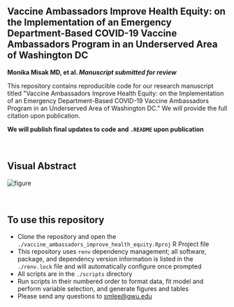 ## Vaccine Ambassadors Improve Health Equity: on the Implementation of an Emergency Department-Based COVID-19 Vaccine Ambassadors Program in an Underserved Area of Washington DC

<strong>Monika Misak MD, et al. <em>Manuscript submitted for review</em></strong>

This repository contains reproducible code for our research manuscript titled "Vaccine Ambassadors Improve Health Equity: on the Implementation of an Emergency Department-Based COVID-19 Vaccine Ambassadors Program in an Underserved Area of Washington DC." We will provide the full citation upon publication.

<strong>We will publish final updates to code and `.README` upon publication</strong>
<br>  
<br>  

## Visual Abstract
![figure](https://github.com/user-attachments/assets/ca375aa5-7fb3-4532-b567-823332ed4b9e)
<br>  
<br>  

## To use this repository

- Clone the repository and open the `./vaccine_ambassadors_improve_health_equity.Rproj` R Project file
- This repository uses `renv` dependency management; all software, package, and dependency version information is listed in the `./renv.lock` file and will automatically configure once prompted
- All scripts are in the `./scripts` directory
- Run scripts in their numbered order to format data, fit model and perform variable selection, and generate figures and tables
- Please send any questions to smlee@gwu.edu
<br>  
<br> 
